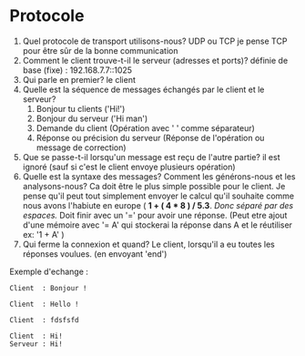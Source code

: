 # Protocole 

1. Quel protocole de transport utilisons-nous? UDP ou TCP 
    je pense TCP pour être sûr de la bonne communication
2. Comment le client trouve-t-il le serveur (adresses et ports)?
    définie de base (fixe) : 192.168.7.7::1025
3. Qui parle en premier?
    le client
4. Quelle est la séquence de messages échangés par le client et le serveur?
    1. Bonjour tu clients ('Hi!')
    2. Bonjour du serveur ('Hi man')
    3. Demande du client   (Opération avec ' ' comme séparateur)
    4. Réponse ou précision du serveur (Réponse de l'opération ou message de correction)
5. Que se passe-t-il lorsqu'un message est reçu de l'autre partie?
    il est ignoré (sauf si c'est le client envoye plusieurs opération)
6. Quelle est la syntaxe des messages? Comment les générons-nous et les analysons-nous?
    Ca doit être le plus simple possible pour le client. 
    Je pense qu'il peut tout simplement envoyer le calcul qu'il souhaite comme nous avons l'habiute en europe ( **1 + ( 4 * 8 ) / 5.3**.
    *Donc séparé par des espaces.*
    Doit finir avec un '=' pour avoir une réponse. (Peut etre ajout d'une mémoire avec '= A' qui stockerai la réponse dans A et le réutiliser ex: '1 + A' )
7. Qui ferme la connexion et quand?
    Le client, lorsqu'il a eu toutes les réponses voulues. (en envoyant 'end')
    
 Exemple d'echange :
 
    Client  : Bonjour !
 
    Client  : Hello !
  
    Client  : fdsfsfd
   
    Client  : Hi!
    Serveur : Hi!
    
    
